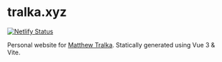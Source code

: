 # tralka.xyz

[![Netlify Status](https://api.netlify.com/api/v1/badges/e749cf00-f492-466f-9b00-f91575395952/deploy-status)](https://app.netlify.com/sites/matthewtralka/deploys)

Personal website for [Matthew Tralka](http://tralka.xyz). Statically generated using Vue 3 & Vite.
